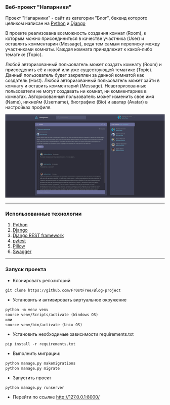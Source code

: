 ### Веб-проект "Напарники"
Проект "Напарники" - сайт из категории "Блог", бекенд которого целиком написан на [Python](https://github.com/python) и [Django](https://github.com/django/django)

В проекте реализована возможность создания комнат (Room), к которым можно присоединиться в качестве участника (User) и оставлять комментарии (Message), ведя тем самым переписку между участниками комнаты. Каждая комната принадлежит к какой-либо тематике (Topic). 

Любой авторизованный пользователь может создать комнату (Room) и присоеденить её к новой или уже существующей тематике (Topic). Данный пользователь будет закреплен за данной комнатой как создатель (Host). Любой авторизованный пользователь может зайти в комнату и оставить комментарий (Message). Неавторизованные пользователи не могут создавать ни комнат, ни комментариев в комнатах. Авторизованный пользователь может изменить свое имя (Name), никнейм (Username), биографию (Bio) и аватар (Avatar) в настройках профиля.

![alt text](https://github.com/Fr0stFree/Teammates/blob/main/home.jpg?raw=true)

---
### Использованные технологии
1. [Python](https://github.com/python)
2. [Django](https://github.com/django/django)
3. [Django REST framework](https://github.com/encode/django-rest-framework)
4. [pytest](https://github.com/pytest-dev/pytest)
5. [Pillow](https://github.com/python-pillow/Pillow)
6. [Swagger](https://github.com/axnsan12/drf-yasg)
---
### Запуск проекта
- Клонировать репозиторий
```
git clone https://github.com/Fr0stFree/Blog-project
```
- Установить и активировать виртуальное окружение
```
python -m venv venv
source venv/Scripts/activate (Windows OS)
или
source venv/bin/activate (Unix OS)
```
- Установить необходимые зависимости requirements.txt
```
pip install -r requirements.txt
```
- Выполнить миграции:
```
python manage.py makemigrations
python manage.py migrate
```
- Запустить проект
```
python manage.py runserver
```
- Перейти по ссылке http://127.0.0.1:8000/
